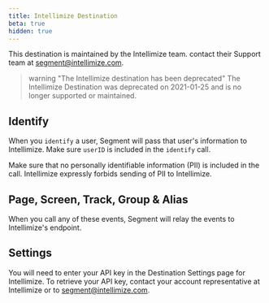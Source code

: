 ```yaml
---
title: Intellimize Destination
beta: true
hidden: true
---
```


This destination is maintained by the Intellimize team. contact their Support team at segment@intellimize.com.

> warning "The Intellimize destination has been deprecated"
> The Intellimize Destination was deprecated on 2021-01-25 and is no longer supported or maintained.

## Identify

When you `identify` a user, Segment will pass that user's information to Intellimize.  Make sure `userID` is included in the `identify` call.

Make sure that no personally identifiable information (PII) is included in the call. Intellimize expressly forbids sending of PII to Intellimize.

## Page, Screen, Track, Group & Alias

When you call any of these events, Segment will relay the events to Intellimize's endpoint.

## Settings

You will need to enter your API key in the Destination Settings page for Intellimize. To retrieve your API key, contact your account representative at Intellimize or to segment@intellimize.com.
